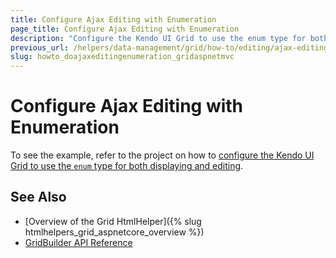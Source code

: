 ```yaml
---
title: Configure Ajax Editing with Enumeration
page_title: Configure Ajax Editing with Enumeration
description: "Configure the Kendo UI Grid to use the enum type for both displaying and editing."
previous_url: /helpers/data-management/grid/how-to/editing/ajax-editing-with-enumration
slug: howto_doajaxeditingenumeration_gridaspnetmvc
---
```


# Configure Ajax Editing with Enumeration

To see the example, refer to the project on how to [configure the Kendo UI Grid to use the `enum` type for both displaying and editing](https://github.com/telerik/ui-for-aspnet-mvc-examples/tree/master/grid/ajax-editing-with-enumration).

## See Also

* [Overview of the Grid HtmlHelper]({% slug htmlhelpers_grid_aspnetcore_overview %})
* [GridBuilder API Reference](https://docs.telerik.com/aspnet-mvc/api/kendo.mvc.ui.fluent/gridbuilder)
